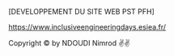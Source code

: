 [DEVELOPPEMENT DU SITE WEB PST PFH]


https://www.inclusiveengineeringdays.esiea.fr/


Copyright © by NDOUDI Nimrod ✌️✌️
